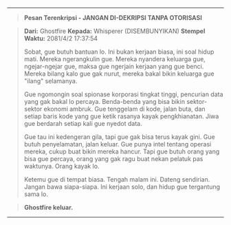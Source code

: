 
---

> **Pesan Terenkripsi - JANGAN DI-DEKRIPSI TANPA OTORISASI**

> **Dari:** Ghostfire
> **Kepada:** Whisperer (DISEMBUNYIKAN)
> **Stempel Waktu:** 2081/4/2 17:37:54
> 
> Sobat, gue butuh bantuan lo. Ini bukan kerjaan biasa, ini soal hidup mati. Mereka ngerangkulin gue. Mereka nyandera keluarga gue, ngejar-ngejar gue, maksa gue ngerjain kerjaan yang gue benci. Mereka bilang kalo gue gak nurut, mereka bakal bikin keluarga gue "ilang" selamanya. 
> 
> Gue ngomongin soal spionase korporasi tingkat tinggi, pencurian data yang gak bakal lo percaya. Benda-benda yang bisa bikin sektor-sektor ekonomi ambruk. Gue tenggelam di kode, jalan buta, dan setiap baris kode yang gue ketik rasanya kayak pengkhianatan. Jiwa gue berdarah setiap kali gue nyedot data.
>
> Gue tau ini kedengeran gila, tapi gue gak bisa terus kayak gini. Gue butuh penyelamatan, jalan keluar. Gue punya intel tentang operasi mereka, cukup buat bikin mereka hancur. Tapi gue butuh orang yang bisa gue percaya, orang yang gak ragu buat nekan pelatuk pas waktunya. Orang kayak lo.
> 
> Ketemu gue di tempat biasa. Tengah malam ini. Dateng sendirian. Jangan bawa siapa-siapa. Ini kerjaan solo, dan hidup gue tergantung sama lo.

> **Ghostfire keluar.**

---
